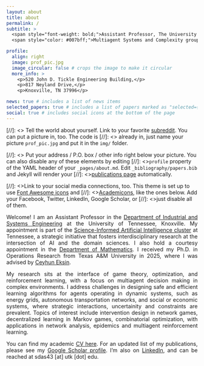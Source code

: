```yaml
---
layout: about
title: about
permalink: /
subtitle: >
  <span style="font-weight: bold;">Assistant Professor, The University of Tennessee</span><br>
  <span style="color: #007bff;">Multiagent Systems and Complexity group</span>

profile:
  align: right
  image: prof_pic.jpg
  image_circular: false # crops the image to make it circular
  more_info: >
    <p>520 John D. Tickle Engineering Building,</p>
    <p>817 Neyland Drive,</p>
    <p>Knoxville, TN 37996</p>

news: true # includes a list of news items
selected_papers: true # includes a list of papers marked as "selected={true}"
social: true # includes social icons at the bottom of the page
---
```


<!--
<div style="text-align: justify;">
  
<p>Welcome! I am a fifth-year Ph.D. student in the <a href="https://engineering.tamu.edu/industrial/index.html">ISEN</a> department at Texas A&amp;M University, advised by <a href="https://netmas.engr.tamu.edu/people/ceyhun-eksin/">Prof. Ceyhun Eksin</a>. 
My research interests are situated at the intersection of game theory, optimization, and reinforcement learning. Topics of interest include intervention design in network games, decentralized learning in Markov games, combinatorial optimization, with applications in social network analysis, epidemic modelling, and safe multiagent reinforcement learning.</p>

<p>Please find my academic <a href="https://drive.google.com/file/d/1_HCsmwvltMVZ-OGhEd8D21tD04m3DctX/view?usp=sharing">CV here</a>. 
For an updated list of publications, please see my <a href="https://scholar.google.com/citations?user=EeyWLicAAAAJ&hl=en&oi=ao">Google Scholar</a>. 
Here is my <a href="https://www.linkedin.com/in/soham-das-196075125/">LinkedIn</a> account. I can be reached at firstname(dot)lastname(at)tamu(dot)edu.</p>

</div>

-->
[//]: <> Tell the world about yourself. Link to your favorite [subreddit](http://reddit.com). You can put a picture in, too. The code is [//]: <> already in, just name your picture `prof_pic.jpg` and put it in the `img/` folder.

[//]: <> Put your address / P.O. box / other info right below your picture. You can also disable any of these elements by editing [//]: <>`profile` property of the YAML header of your `_pages/about.md`. Edit `_bibliography/papers.bib` and Jekyll will render your [//]: <>[publications page](/al-folio/publications/) automatically.

[//]: <>Link to your social media connections, too. This theme is set up to use [Font Awesome icons](https://fontawesome.com/) and [//]: <>[Academicons](https://jpswalsh.github.io/academicons/), like the ones below. Add your Facebook, Twitter, LinkedIn, Google Scholar, or [//]: <>just disable all of them.

<div style="text-align: justify;">

<p>Welcome! I am an Assistant Professor in the <a href="https://ise.utk.edu/">Department of Industrial and Systems Engineering</a> at the University of Tennessee, Knoxville. My appointment is part of the <a href="https://research.utk.edu/cluster-hire/science-informed-artificial-intelligence/">Science-Informed Artificial Intelligence cluster</a> at Tennessee, a strategic initiative that fosters interdisciplinary research at the intersection of AI and the domain sciences. I also hold a courtesy appointment in the <a href="https://math.utk.edu/">Department of Mathematics</a>. I received my Ph.D. in Operations Research from Texas A&M University in 2025, where I was advised by <a href="https://netmas.engr.tamu.edu/people/ceyhun-eksin/">Ceyhun Eksin</a>.</p>

<p>My research sits at the interface of game theory, optimization, and reinforcement learning, with a focus on multiagent decision making in complex environments. I address challenges in designing safe and efficient learning algorithms for agents operating in dynamic systems, such as energy grids, autonomous transportation networks, and social or economic systems, where strategic interactions, uncertainity and constraints are prevalent. Topics of interest include intervention design in network games, decentralized learning in Markov games, combinatorial optimization, with applications in network analysis, epidemics and multiagent reinforcement learning.</p>

<p>You can find my academic <a href="https://drive.google.com/file/d/1_HCsmwvltMVZ-OGhEd8D21tD04m3DctX/view?usp=sharing">CV here</a>. 
For an updated list of my publications, please see my <a href="https://scholar.google.com/citations?user=EeyWLicAAAAJ&hl=en&oi=ao">Google Scholar profile</a>. 
I’m also on <a href="https://www.linkedin.com/in/soham-das-196075125/">LinkedIn</a>, and can be reached at sdas43 [at] utk [dot] edu.</p>

</div>

